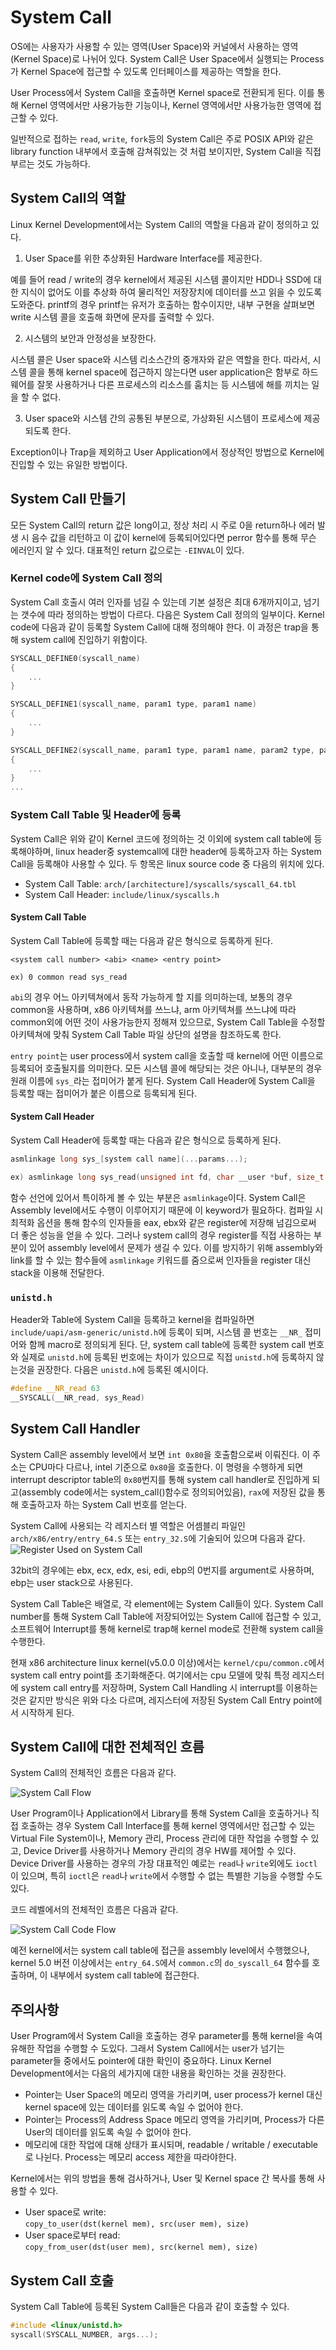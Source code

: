 # System Call

OS에는 사용자가 사용할 수 있는 영역(User Space)와 커널에서 사용하는 영역(Kernel Space)로 나뉘어 있다. System Call은 User Space에서 실행되는 Process가 Kernel Space에 접근할 수 있도록 인터페이스를 제공하는 역할을 한다.

User Process에서 System Call을 호출하면 Kernel space로 전환되게 된다. 이를 통해 Kernel 영역에서만 사용가능한 기능이나, Kernel 영역에서만 사용가능한 영역에 접근할 수 있다.

일반적으로 접하는 `read`, `write`, `fork`등의 System Call은 주로 POSIX API와 같은 library function 내부에서 호출해 감쳐줘있는 것 처럼 보이지만, System Call을 직접 부르는 것도 가능하다.

## System Call의 역할

Linux Kernel Development에서는 System Call의 역할을 다음과 같이 정의하고 있다.
1. User Space를 위한 추상화된 Hardware Interface를 제공한다.

예를 들어 read / write의 경우 kernel에서 제공된 시스템 콜이지만 HDD나 SSD에 대한 지식이 없어도 이를 추상화 하여 물리적인 저장장치에 데이터를 쓰고 읽을 수 있도록 도와준다. printf의 경우 printf는 유저가 호출하는 함수이지만, 내부 구현을 살펴보면 write 시스템 콜을 호출해 화면에 문자를 출력할 수 있다.

2. 시스템의 보안과 안정성을 보장한다.

시스템 콜은 User space와 시스템 리소스간의 중개자와 같은 역할을 한다. 따라서, 시스템 콜을 통해 kernel space에 접근하지 않는다면 user application은 함부로 하드웨어를 잘못 사용하거나 다른 프로세스의 리소스를 훔치는 등 시스템에 해를 끼치는 일을 할 수 없다.

3. User space와 시스템 간의 공통된 부분으로, 가상화된 시스템이 프로세스에 제공되도록 한다.

Exception이나 Trap을 제외하고 User Application에서 정상적인 방법으로 Kernel에 진입할 수 있는 유일한 방법이다.

## System Call 만들기
모든 System Call의 return 값은 long이고, 정상 처리 시 주로 0을 return하나 에러 발생 시 음수 값을 리턴하고 이 값이 kernel에 등록되어있다면 perror 함수를 통해 무슨 에러인지 알 수 있다. 대표적인 return 값으로는 `-EINVAL`이 있다.

### Kernel code에 System Call 정의
System Call 호출시 여러 인자를 넘길 수 있는데 기본 설정은 최대 6개까지이고, 넘기는 갯수에 따라 정의하는 방법이 다르다. 다음은 System Call 정의의 일부이다. Kernel code에 다음과 같이 등록할 System Call에 대해 정의해야 한다. 이 과정은 trap을 통해 system call에 진입하기 위함이다.

```c
SYSCALL_DEFINE0(syscall_name)
{
    ...
}

SYSCALL_DEFINE1(syscall_name, param1 type, param1 name)
{
    ...
}

SYSCALL_DEFINE2(syscall_name, param1 type, param1 name, param2 type, param2 name)
{
    ...
}
...
```

### System Call Table 및 Header에 등록
System Call은 위와 같이 Kernel 코드에 정의하는 것 이외에 system call table에 등록해야하며, linux header중 systemcall에 대한 header에 등록하고자 하는 System Call을 등록해야 사용할 수 있다. 두 항목은 linux source code 중 다음의 위치에 있다.

* System Call Table: `arch/[architecture]/syscalls/syscall_64.tbl`
* System Call Header: `include/linux/syscalls.h`

#### System Call Table

System Call Table에 등록할 때는 다음과 같은 형식으로 등록하게 된다.
```
<system call number> <abi> <name> <entry point>

ex) 0 common read sys_read
```
`abi`의 경우 어느 아키텍쳐에서 동작 가능하게 할 지를 의미하는데, 보통의 경우 common을 사용하며, x86 아키텍쳐를 쓰느냐, arm 아키텍쳐를 쓰느냐에 따라 common외에 어떤 것이 사용가능한지 정해져 있으므로, System Call Table을 수정할 아키텍쳐에 맞춰 System Call Table 파일 상단의 설명을 참조하도록 한다.

`entry point`는 user process에서 system call을 호출할 때 kernel에 어떤 이름으로 등록되어 호출될지를 의미한다. 모든 시스템 콜에 해당되는 것은 아니나, 대부분의 경우 원래 이름에 `sys_`라는 접미어가 붙게 된다. System Call Header에 System Call을 등록할 때는 접미어가 붙은 이름으로 등록되게 된다.

#### System Call Header

System Call Header에 등록할 때는 다음과 같은 형식으로 등록하게 된다.
```c
asmlinkage long sys_[system call name](...params...);

ex) asmlinkage long sys_read(unsigned int fd, char __user *buf, size_t count);
```

함수 선언에 있어서 특이하게 볼 수 있는 부분은 `asmlinkage`이다. System Call은 Assembly level에서도 수행이 이루어지기 때문에 이 keyword가 필요하다. 컴파일 시 최적화 옵션을 통해 함수의 인자들을 eax, ebx와 같은 register에 저장해 넘김으로써 더 좋은 성능을 얻을 수 있다. 그러나 system call의 경우 register를 직접 사용하는 부분이 있어 assembly level에서 문제가 생길 수 있다. 이를 방지하기 위해 assembly와 link를 할 수 있는 함수들에 `asmlinkage` 키워드를 줌으로써 인자들을 register 대신 stack을 이용해 전달한다.

### `unistd.h`
Header와 Table에 System Call을 등록하고 kernel을 컴파일하면 `include/uapi/asm-generic/unistd.h`에 등록이 되며, 시스템 콜 번호는 `__NR_` 접미어와 함께 macro로 정의되게 된다. 단, system call table에 등록한 system call 번호와 실제로 `unistd.h`에 등록된 번호에는 차이가 있으므로 직접 `unistd.h`에 등록하지 않는것을 권장한다. 다음은 `unistd.h`에 등록된 예시이다.
```c
#define __NR_read 63
__SYSCALL(__NR_read, sys_Read)
```

## System Call Handler

System Call은 assembly level에서 보면 `int 0x80`을 호출함으로써 이뤄진다. 이 주소는 CPU마다 다르나, intel 기준으로 `0x80`을 호출한다. 이 명령을 수행하게 되면 interrupt descriptor table의 `0x80`번지를 통해 system call handler로 진입하게 되고(assembly code에서는 system_call()함수로 정의되어있음), `rax`에 저장된 값을 통해 호출하고자 하는 System Call 번호를 얻는다.

System Call에 사용되는 각 레지스터 별 역할은 어셈블리 파일인 `arch/x86/entry/entry_64.S` 또는 `entry_32.S`에 기술되어 있으며 다음과 같다.
![Register Used on System Call](./figs/register_syscall.png)

32bit의 경우에는 ebx, ecx, edx, esi, edi, ebp의 0번지를 argument로 사용하며, ebp는 user stack으로 사용된다.

System Call Table은 배열로, 각 element에는 System Call들이 있다. System Call number를 통해 System Call Table에 저장되어있는 System Call에 접근할 수 있고, 소프트웨어 Interrupt를 통해 kernel로 trap해 kernel mode로 전환해 system call을 수행한다.

현재 x86 architecture linux kernel(v5.0.0 이상)에서는 `kernel/cpu/common.c`에서 system call entry point를 초기화해준다. 여기에서는 cpu 모델에 맞춰 특정 레지스터에 system call entry를 저장하며, System Call Handling 시 interrupt를 이용하는 것은 같지만 방식은 위와 다소 다르며, 레지스터에 저장된 System Call Entry point에서 시작하게 된다.

## System Call에 대한 전체적인 흐름

System Call의 전체적인 흐름은 다음과 같다.
 
![System Call Flow](./figs/syscall_flow.png)

User Program이나 Application에서 Library를 통해 System Call을 호출하거나 직접 호출하는 경우 System Call Interface를 통해 kernel 영역에서만 접근할 수 있는 Virtual File System이나, Memory 관리, Process 관리에 대한 작업을 수행할 수 있고, Device Driver를 사용하거나 Memory 관리의 경우 HW를 제어할 수 있다. Device Driver를 사용하는 경우의 가장 대표적인 예로는 `read`나 `write`외에도 `ioctl`이 있으며, 특히 `ioctl`은 `read`나 `write`에서 수행할 수 없는 특별한 기능을 수행할 수도 있다.

코드 레벨에서의 전체적인 흐름은 다음과 같다.

![System Call Code Flow](./figs/syscall_code_flow.png)

예전 kernel에서는 system call table에 접근을 assembly level에서 수행했으나, kernel 5.0 버전 이상에서는 `entry_64.S`에서 `common.c`의 `do_syscall_64` 함수를 호출하며, 이 내부에서 system call table에 접근한다.

## 주의사항
User Program에서 System Call을 호출하는 경우 parameter를 통해 kernel을 속여 유해한 작업을 수행할 수 도있다. 그래서 System Call에서는 user가 넘기는 parameter들 중에서도 pointer에 대한 확인이 중요하다. Linux Kernel Development에서는 다음의 세가지에 대한 내용을 확인하는 것을 권장한다.

* Pointer는 User Space의 메모리 영역을 가리키며, user process가 kernel 대신 kernel space에 있는 데이터를 읽도록 속일 수 없어야 한다.
* Pointer는 Process의 Address Space 메모리 영역을 가리키며, Process가 다른 User의 데이터를 읽도록 속일 수 없어야 한다.
* 메모리에 대한 작업에 대해 상태가 표시되며, readable / writable / executable로 나뉜다. Process는 메모리 access 제한을 따라야한다.

Kernel에서는 위의 방법을 통해 검사하거나, User 및 Kernel space 간 복사를 통해 사용할 수 있다.

* User space로 write:  
`copy_to_user(dst(kernel mem), src(user mem), size)`
* User space로부터 read:  
`copy_from_user(dst(user mem), src(kernel mem), size)`

## System Call 호출
System Call Table에 등록된 System Call들은 다음과 같이 호출할 수 있다.

```c
#include <linux/unistd.h>
syscall(SYSCALL_NUMBER, args...);
```